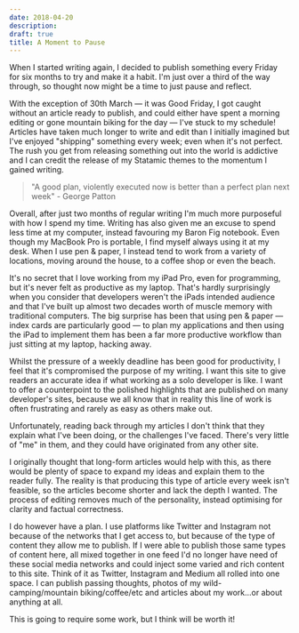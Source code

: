 ```yaml
---
date: 2018-04-20
description:
draft: true
title: A Moment to Pause
---
```


When I started writing again, I decided to publish something every Friday for six months to try and make it a habit. I'm just over a third of the way through, so thought now might be a time to just pause and reflect.

With the exception of 30th March — it was Good Friday, I got caught without an article ready to publish, and could either have spent a morning editing or gone mountain biking for the day — I've stuck to my schedule! Articles have taken much longer to write and edit than I initially imagined but I've enjoyed "shipping" something every week; even when it's not perfect. The rush you get from releasing something out into the world is addictive and I can credit the release of my Statamic themes to the momentum I gained writing.

> "A good plan, violently executed now is better than a perfect plan next week" - George Patton

Overall, after just two months of regular writing I'm much more purposeful with how I spend my time. Writing has also given me an excuse to spend less time at my computer, instead favouring my Baron Fig notebook. Even though my MacBook Pro is portable, I find myself always using it at my desk. When I use pen & paper, I instead tend to work from a variety of locations, moving around the house, to a coffee shop or even the beach.

It's no secret that I love working from my iPad Pro, even for programming, but it's never felt as productive as my laptop. That's hardly surprisingly when you consider that developers weren't the iPads intended audience and that I've built up almost two decades worth of muscle memory with traditional computers. The big surprise has been that using pen & paper — index cards are particularly good — to plan my applications and then using the iPad to implement them has been a far more productive workflow than just sitting at my laptop, hacking away.

Whilst the pressure of a weekly deadline has been good for productivity, I feel that it's compromised the purpose of my writing. I want this site to give readers an accurate idea if what working as a solo developer is like. I want to offer a counterpoint to the polished highlights that are published on many developer's sites, because we all know that in reality this line of work is often frustrating and rarely as easy as others make out. 

Unfortunately, reading back through my articles I don't think that they explain what I've been doing, or the challenges I've faced. There's very little of "me" in them, and they could have originated from any other site.

I originally thought that long-form articles would help with this, as there would be plenty of space to expand my ideas and explain them to the reader fully. The reality is that producing this type of article every week isn't feasible, so the articles become shorter and lack the depth I wanted. The process of editing removes much of the personality, instead optimising for clarity and factual correctness.

I do however have a plan. I use platforms like Twitter and Instagram not because of the networks that I get access to, but because of the type of content they allow me to publish. If I were able to publish those same types of content here, all mixed together in one feed I'd no longer have need of these social media networks and could inject some varied and rich content to this site. Think of it as Twitter, Instagram and Medium all rolled into one space. I can publish passing thoughts, photos of my wild-camping/mountain biking/coffee/etc and articles about my work...or about anything at all.

This is going to require some work, but I think will be worth it!
